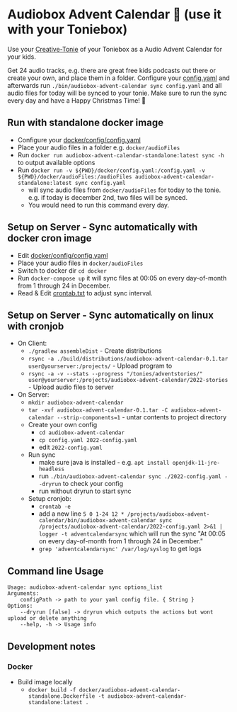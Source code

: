 # Audiobox Advent Calendar 🎄 (use it with your Toniebox)

Use your [Creative-Tonie](https://tonies.com/) of your Toniebox as a Audio Advent Calendar for your kids.

Get 24 audio tracks, e.g. there are great free kids podcasts out there or create your own, and place them in a folder.
Configure your [config.yaml](src/dist/config.yaml) and afterwards run `./bin/audiobox-advent-calendar sync config.yaml` and all audio files for
today will be synced to your tonie. Make sure to run the sync every day and have a Happy Christmas Time! 🎄

## Run with standalone docker image

* Configure your [docker/config/config.yaml](docker/config/config.yaml)
* Place your audio files in a folder e.g. `docker/audioFiles`
* Run `docker run audiobox-advent-calendar-standalone:latest sync -h` to output available options
* Run `docker run -v ${PWD}/docker/config.yaml:/config.yaml -v ${PWD}/docker/audioFiles:/audioFiles audiobox-advent-calendar-standalone:latest sync config.yaml` 
  * will sync audio files from `docker/audioFiles` for today to the tonie. e.g. if today is december 2nd, two files will be synced.
  * You would need to run this command every day.

## Setup on Server - Sync automatically with docker cron image

* Edit [docker/config/config.yaml](docker/config/config.yaml)
* Place your audio files in `docker/audioFiles`
* Switch to docker dir `cd docker`
* Run `docker-compose up` it will sync files at 00:05 on every day-of-month from 1 through 24 in December. 
* Read & Edit [crontab.txt](docker/config/crontab.txt) to adjust sync interval.

## Setup on Server - Sync automatically on linux with cronjob

* On Client:
    * `./gradlew assembleDist` - Create distributions
    * `rsync -a ./build/distributions/audiobox-advent-calendar-0.1.tar user@yourserver:/projects/` - Upload program to
    * `rsync -a -v --stats --progress "/tonies/adventstories/" user@yourserver:/projects/audiobox-advent-calendar/2022-stories` -
      Upload audio files to server
* On Server: 
    * `mkdir audiobox-advent-calendar`
    * `tar -xvf audiobox-advent-calendar-0.1.tar -C audiobox-advent-calendar --strip-components=1` - untar contents to project directory
    * Create your own config
      * `cd audiobox-advent-calendar` 
      * `cp config.yaml 2022-config.yaml`
      * edit `2022-config.yaml`
    * Run sync
        * make sure java is installed - e.g. `apt install openjdk-11-jre-headless`
        * run `./bin/audiobox-advent-calendar sync ./2022-config.yaml --dryrun` to check your config
        * run without dryrun to start sync
    * Setup cronjob:
        * `crontab -e`
        * add a new line `5 0 1-24 12 * /projects/audiobox-advent-calendar/bin/audiobox-advent-calendar sync /projects/audiobox-advent-calendar/2022-config.yaml 2>&1 | logger -t adventcalendarsync`
          which will run the sync "At 00:05 on every day-of-month from 1 through 24 in December."
        * `grep 'adventcalendarsync' /var/log/syslog` to get logs

## Command line Usage

```
Usage: audiobox-advent-calendar sync options_list
Arguments: 
    configPath -> path to your yaml config file. { String }
Options: 
    --dryrun [false] -> dryrun which outputs the actions but wont upload or delete anything 
    --help, -h -> Usage info 
```



## Development notes

### Docker
* Build image locally
  * `docker build -f docker/audiobox-advent-calendar-standalone.Dockerfile -t audiobox-advent-calendar-standalone:latest .`